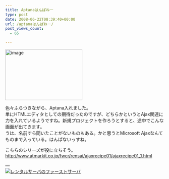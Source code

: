 ```yaml
---
title: Aptanaはんぱねー
type: post
date: 2008-06-22T08:39:40+00:00
url: /aptanaはんぱねー/
post_views_count:
  - 65

---
```

[<img style="border-top-width: 0px; border-left-width: 0px; border-bottom-width: 0px; border-right-width: 0px" height="161" alt="image" src="https://i0.wp.com/jqinglong.html.xdomain.jp/bimg/image_thumb_13.png?resize=244%2C161" width="244" border="0" data-recalc-dims="1" />][1] 

色々ふらつきながら、Aptana入れました。  
単にHTMLエディタとしての期待だったのですが、どちらかというとAjax関連に力を入れているようですね。新規プロジェクトを作ろうとすると、途中でこんな画面が出てきます。  
うは、名前すら聞いたことがないものもある。かと思うとMicrosoft Ajaxなんてものまで入っている。はんぱないっすね。

こちらのシリーズが役に立ちそう。  
<a href="http://www.atmarkit.co.jp/fwcr/rensai/ajaxrecipe01/ajaxrecipe01_1.html" target="_blank">http://www.atmarkit.co.jp/fwcr/rensai/ajaxrecipe01/ajaxrecipe01_1.html</a>

&#8212;  
<a href="http://www.accesstrade.net/at/c.html?rk=0100109t0044mz" target="_blank"><img alt="レンタルサーバのファーストサーバ" src="http://www.accesstrade.net/at/r.html?rk=0100109t0044mz" border="0" /></a>

 [1]: https://i0.wp.com/jqinglong.html.xdomain.jp/bimg/image_13.png